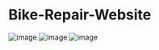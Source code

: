# Bike-Repair-Website
![image](https://github.com/ralucaardeleanu/Bike-Repair-Website/assets/125963665/53118c2e-606f-47da-a8f7-7b2808461de7)
![image](https://github.com/ralucaardeleanu/Bike-Repair-Website/assets/125963665/e23f4bc6-9320-45b1-8140-3289079ba8bb)
![image](https://github.com/ralucaardeleanu/Bike-Repair-Website/assets/125963665/ee405765-780b-4c00-a6ef-40bf8c6f68e4)

